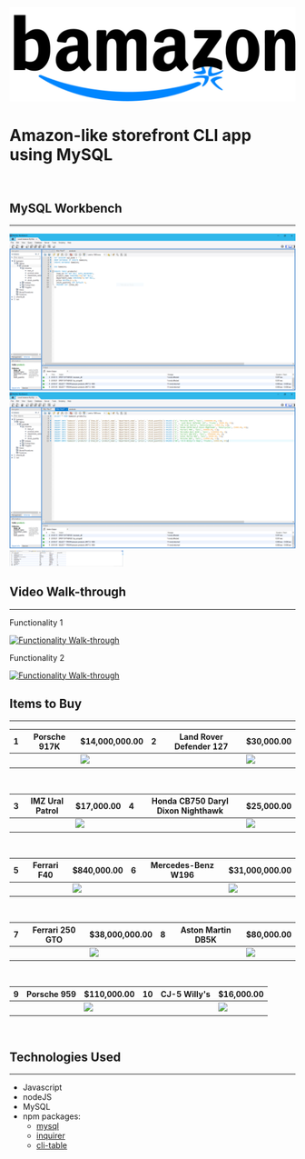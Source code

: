 
<img src="bamazon_logo.jpg" >

# Amazon-like storefront CLI app using MySQL

<br>

## MySQL Workbench
***

<a style="width: 200px;"><img src="bamazon_schema1.PNG"></a>
<a style="width: 200px;"><img src="bamazon_schema2.PNG"></a>
<a><img src="bamazon_schema3.PNG" width="200px"></a>



## Video Walk-through
***

Functionality 1

[![Functionality Walk-through](http://img.youtube.com/vi/Irj-nSaiJEw/maxresdefault.jpg)](http://www.youtube.com/watch?v=Irj-nSaiJEw)

Functionality 2

[![Functionality Walk-through](http://img.youtube.com/vi/3mEGbFjNtPo/maxresdefault.jpg)](http://www.youtube.com/watch?v=3mEGbFjNtPo)



## Items to Buy
***

| 1 | Porsche 917K   | $14,000,000.00 	| 2 | Land Rover Defender 127   | $30,000.00 	|
|---|---	         |---	            |---|---	         |---	            |
|||<img src="https://upload.wikimedia.org/wikipedia/commons/0/07/2006FOS_1970Porsche917KGulf.jpg" style="height: 200px">|||<img src="https://upload.wikimedia.org/wikipedia/commons/4/41/Land_Rover_Defender_130_expedition.jpg" style="height: 200px">

<br>

| 3 | IMZ Ural Patrol   | $17,000.00 	| 4 | Honda CB750 Daryl Dixon Nighthawk   | $25,000.00 	|
|---|---	         |---	            |---|---	         |---	            |
|||<img src="https://upload.wikimedia.org/wikipedia/commons/f/fa/URAL650-SPORTSMAN.jpg" style="height: 200px">|||<img src="http://kickstart.bikeexif.com/wp-content/uploads/2015/03/daryl-dixon-motorcycle-1.jpg" style="height: 200px">

<br>

| 5 | Ferrari F40   | $840,000.00	| 6 | Mercedes-Benz W196   | $31,000,000.00 	|
|---|---	         |---	            |---|---	         |---	            |
|||<img src="https://upload.wikimedia.org/wikipedia/commons/c/cb/F40_Ferrari_20090509.jpg" style="height: 200px">|||<img src="https://upload.wikimedia.org/wikipedia/commons/3/3e/KlingK-MB-W196-1976.jpg" style="height: 200px">

<br>

| 7 | Ferrari 250 GTO   | $38,000,000.00 	| 8 | Aston Martin DB5K   | $80,000.00 	|
|---|---	         |---	            |---|---	         |---	            |
|||<img src="https://upload.wikimedia.org/wikipedia/commons/1/1a/1962_Ferrari_250_GTO_34_2.jpg" style="height: 200px">|||<img src="https://upload.wikimedia.org/wikipedia/commons/d/d3/Aston.db5.coupe.300pix.jpg" style="height: 200px">

<br>

| 9 | Porsche 959   | $110,000.00 	| 10 | CJ-5 Willy's  | $16,000.00 	|
|---|---	         |---	            |---|---	         |---	            |
|||<img src="https://upload.wikimedia.org/wikipedia/commons/f/f8/Porsche_959_%E2%80%93_Frontansicht_%283%29%2C_21._M%C3%A4rz_2013%2C_D%C3%BCsseldorf.jpg" style="height: 200px">|||<img src="https://upload.wikimedia.org/wikipedia/commons/4/4e/Desert_Queen_Ranch_-_Willy%27s_Jeep.jpg" style="height: 200px">

<br>


## Technologies Used
***

* Javascript
* nodeJS
* MySQL
* npm packages:
	- [mysql](https://www.npmjs.com/package/mysql)
	- [inquirer](https://www.npmjs.com/package/inquirer)
	- [cli-table](https://www.npmjs.com/package/cli-table)

